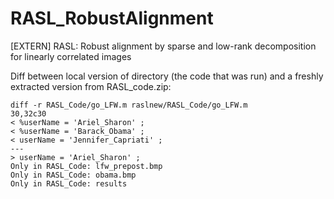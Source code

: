 # RASL_RobustAlignment
[EXTERN] RASL: Robust alignment by sparse and low-rank decomposition for linearly correlated images

Diff between local version of directory (the code that was run) and a freshly extracted version from RASL_code.zip:

```
diff -r RASL_Code/go_LFW.m raslnew/RASL_Code/go_LFW.m
30,32c30
< %userName = 'Ariel_Sharon' ;
< %userName = 'Barack_Obama' ;
< userName = 'Jennifer_Capriati' ;
---
> userName = 'Ariel_Sharon' ;
Only in RASL_Code: lfw_prepost.bmp
Only in RASL_Code: obama.bmp
Only in RASL_Code: results
```
